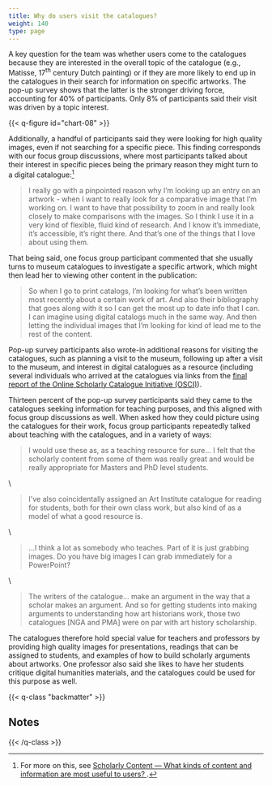 ```yaml
---
title: Why do users visit the catalogues?
weight: 140
type: page
---
```


A key question for the team was whether users come to the catalogues because they are interested in the overall topic of the catalogue (e.g., Matisse, 17<sup>th</sup> century Dutch painting) or if they are more likely to end up in the catalogues in their search for information on specific artworks. The pop-up survey shows that the latter is the stronger driving force, accounting for 40% of participants. Only 8% of participants said their visit was driven by a topic interest.

{{< q-figure id="chart-08" >}}

Additionally, a handful of participants said they were looking for high quality images, even if not searching for a specific piece. This finding corresponds with our focus group discussions, where most participants talked about their interest in specific pieces being the primary reason they might turn to a digital catalogue:[^1]

> I really go with a pinpointed reason why I’m looking up an entry on an artwork - when I want to really look for a comparative image that I’m working on. I want to have that possibility to zoom in and really look closely to make comparisons with the images. So I think I use it in a very kind of flexible, fluid kind of research. And I know it’s immediate, it’s accessible, it’s right there. And that’s one of the things that I love about using them.

That being said, one focus group participant commented that she usually turns to museum catalogues to investigate a specific artwork, which might then lead her to viewing other content in the publication:

> So when I go to print catalogs, I’m looking for what’s been written most recently about a certain work of art. And also their bibliography that goes along with it so I can get the most up to date info that I can. I can imagine using digital catalogs much in the same way. And then letting the individual images that I’m looking for kind of lead me to the rest of the content.

Pop-up survey participants also wrote-in additional reasons for visiting the catalogues, such as planning a visit to the museum, following up after a visit to the museum, and interest in digital catalogues as a resource (including several individuals who arrived at the catalogues via links from the [final report of the Online Scholarly Catalogue Initiative (OSCI)](https://www.getty.edu/publications/osci-report/)).

Thirteen percent of the pop-up survey participants said they came to the catalogues seeking information for teaching purposes, and this aligned with focus group discussions as well. When asked how they could picture using the catalogues for their work, focus group participants repeatedly talked about teaching with the catalogues, and in a variety of ways:

> I would use these as, as a teaching resource for sure... I felt that the scholarly content from some of them was really great and would be really appropriate for Masters and PhD level students.

\

> I've also coincidentally assigned an Art Institute catalogue for reading for students, both for their own class work, but also kind of as a model of what a good resource is.

\

> ...I think a lot as somebody who teaches. Part of it is just grabbing images. Do you have big images I can grab immediately for a PowerPoint?

\

> The writers of the catalogue... make an argument in the way that a scholar makes an argument. And so for getting students into making arguments to understanding how art historians work, those two catalogues \[NGA and PMA\] were on par with art history scholarship.

The catalogues therefore hold special value for teachers and professors by providing high quality images for presentations, readings that can be assigned to students, and examples of how to build scholarly arguments about artworks. One professor also said she likes to have her students critique digital humanities materials, and the catalogues could be used for this purpose as well.

{{< q-class "backmatter" >}}
## Notes 
{{< /q-class >}}

[^1]: For more on this, see [Scholarly Content — What kinds of content and information are most useful to users? ](/scholarly-content/utility/).